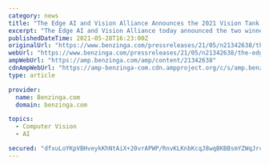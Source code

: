 ```yaml
---
category: news
title: "The Edge AI and Vision Alliance Announces the 2021 Vision Tank Start-Up Competition Winners at the Embedded Vision Summit"
excerpt: "The Edge AI and Vision Alliance today announced the two winners of this year's Vision Tank Start-Up Competition. The"
publishedDateTime: 2021-05-28T16:23:00Z
originalUrl: "https://www.benzinga.com/pressreleases/21/05/n21342638/the-edge-ai-and-vision-alliance-announces-the-2021-vision-tank-start-up-competition-winners-at-the"
webUrl: "https://www.benzinga.com/pressreleases/21/05/n21342638/the-edge-ai-and-vision-alliance-announces-the-2021-vision-tank-start-up-competition-winners-at-the"
ampWebUrl: "https://amp.benzinga.com/amp/content/21342638"
cdnAmpWebUrl: "https://amp-benzinga-com.cdn.ampproject.org/c/s/amp.benzinga.com/amp/content/21342638"
type: article

provider:
  name: Benzinga.com
  domain: benzinga.com

topics:
  - Computer Vision
  - AI

secured: "dfxuLoYKpVBHveykKhNtAiX+20vrAPWP/RnvKLKnbKcqJ8wqBKBBsmYZWqJrceLHH2W+6qe4afCWVTm6UeA4uWDZXkBOM2zFRRKf3sbnA4qZkeBs1+w7Xrm89C5aJWaKX5VcGTjaymjLtPe4nRz+dAk94ikouOjFe1OBtp9V2oN1s12Y1qtr7Wuw7ZNu05UHWfBVnQoUHnh4Ka0OYWIvH3sVKXmgzgqbG3HWGBMLzKdl7gPHsbUQKzP9oBQqaw4s8MqSASnOvR97kC3IvTWWT8MW4ZJJ+KhjE2kbZxv4hqsCjb1IHatvBT0LeAEo8SmUqdANm0QGjIiJOQwLzkNRxgvxNeMxmPHw7xv1BlGcMq0=;pcL/VGhWLoRwh3eerWzQ1g=="
---
```


